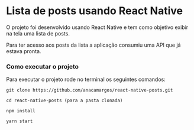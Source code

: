 # Lista de posts usando React Native

O projeto foi desenvolvido usando React Native e tem como objetivo exibir na tela uma lista de posts.

Para ter acesso aos posts da lista a aplicação consumiu uma API que já estava pronta.

### Como executar o projeto

Para executar o projeto rode no terminal os seguintes comandos:

````
git clone https://github.com/anacamargos/react-native-posts.git

cd react-native-posts (para a pasta clonada)

npm install

yarn start
````
